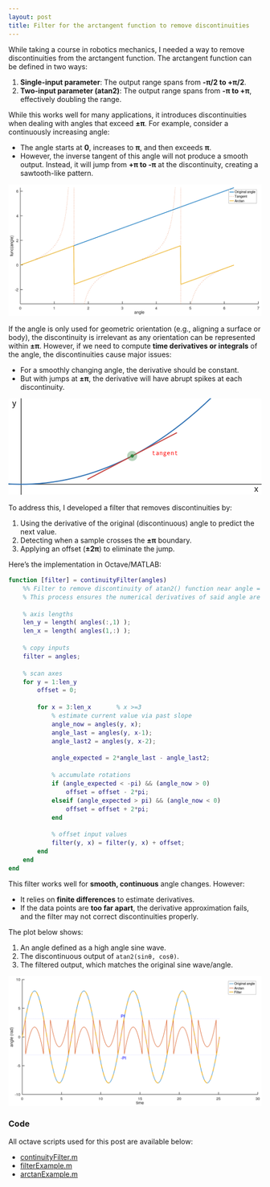 ```yaml
---
layout: post
title: Filter for the arctangent function to remove discontinuities
---
```


While taking a course in robotics mechanics, I needed a way to remove discontinuities from the arctangent function. The arctangent function can be defined in two ways:  

1. **Single-input parameter**: The output range spans from **-π/2 to +π/2**.  
2. **Two-input parameter (atan2)**: The output range spans from **-π to +π**, effectively doubling the range.  

While this works well for many applications, it introduces discontinuities when dealing with angles that exceed **±π**. For example, consider a continuously increasing angle:  

- The angle starts at **0**, increases to **π**, and then exceeds **π**.  
- However, the inverse tangent of this angle will not produce a smooth output. Instead, it will jump from **+π to -π** at the discontinuity, creating a sawtooth-like pattern.  

![Discontinuous Arctangent Output](/code/arctan_continuity_filter/plots/arctangent_plots.png)  

If the angle is only used for geometric orientation (e.g., aligning a surface or body), the discontinuity is irrelevant as any orientation can be represented within **±π**.   However, if we need to compute **time derivatives or integrals** of the angle, the discontinuities cause major issues:  

- For a smoothly changing angle, the derivative should be constant.  
- But with jumps at **±π**, the derivative will have abrupt spikes at each discontinuity.  

![Derivative Discontinuity Example](/code/arctan_continuity_filter/plots/tanget_line.png)  

To address this, I developed a filter that removes discontinuities by:  
1. Using the derivative of the original (discontinuous) angle to predict the next value.  
2. Detecting when a sample crosses the **±π** boundary.  
3. Applying an offset (**±2π**) to eliminate the jump.  

Here’s the implementation in Octave/MATLAB:  

```matlab
function [filter] = continuityFilter(angles)
    %% Filter to remove discontinuity of atan2() function near angle = +-PI
    % This process ensures the numerical derivatives of said angle are continuous

    % axis lengths
    len_y = length( angles(:,1) );
    len_x = length( angles(1,:) );

    % copy inputs
    filter = angles;

    % scan axes
    for y = 1:len_y
        offset = 0;

        for x = 3:len_x       % x >=3
            % estimate current value via past slope
            angle_now = angles(y, x);
            angle_last = angles(y, x-1);
            angle_last2 = angles(y, x-2);

            angle_expected = 2*angle_last - angle_last2;

            % accumulate rotations
            if (angle_expected < -pi) && (angle_now > 0)
                offset = offset - 2*pi;
            elseif (angle_expected > pi) && (angle_now < 0)
                offset = offset + 2*pi;
            end

            % offset input values
            filter(y, x) = filter(y, x) + offset;
        end
    end
end
```

This filter works well for **smooth, continuous** angle changes. However:  

- It relies on **finite differences** to estimate derivatives.  
- If the data points are **too far apart**, the derivative approximation fails, and the filter may not correct discontinuities properly.  

The plot below shows:  
1. An angle defined as a high angle sine wave.  
2. The discontinuous output of `atan2(sinθ, cosθ)`.  
3. The filtered output, which matches the original sine wave/angle.  

![Continuity Filter in Action](/code/arctan_continuity_filter/plots/continuity_filter_arctan.png)

### Code  
All octave scripts used for this post are available below:

- [continuityFilter.m](/code/arctan_continuity_filter/continuityFilter.m)
- [filterExample.m](/code/arctan_continuity_filter/filterExample.m)
- [arctanExample.m](/code/arctan_continuity_filter/arctanExample.m)


